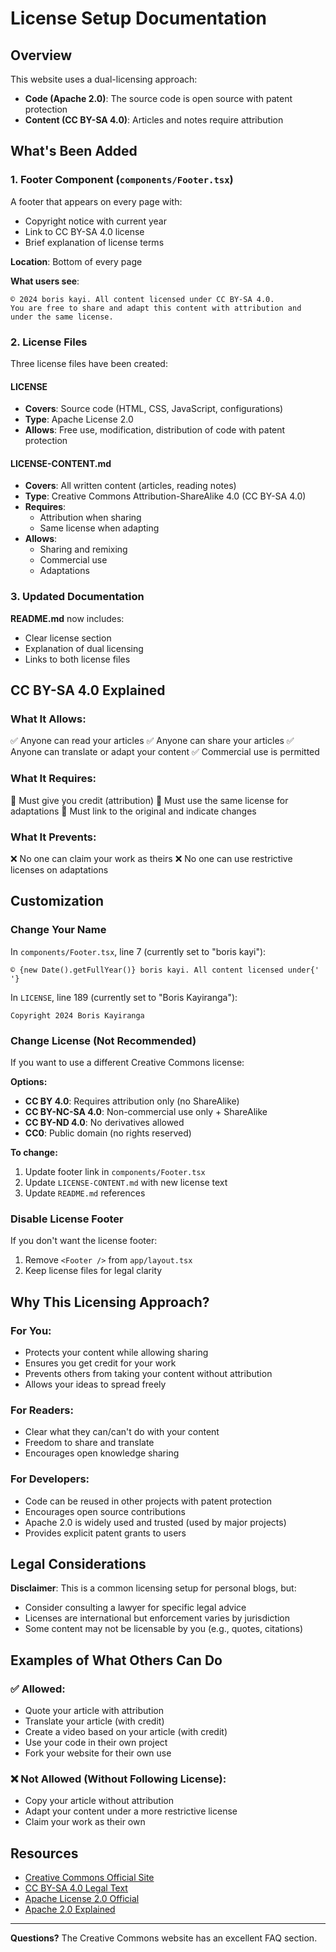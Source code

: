 # License Setup Documentation

## Overview

This website uses a dual-licensing approach:
- **Code (Apache 2.0)**: The source code is open source with patent protection
- **Content (CC BY-SA 4.0)**: Articles and notes require attribution

## What's Been Added

### 1. Footer Component (`components/Footer.tsx`)

A footer that appears on every page with:
- Copyright notice with current year
- Link to CC BY-SA 4.0 license
- Brief explanation of license terms

**Location**: Bottom of every page

**What users see**:
```
© 2024 boris kayi. All content licensed under CC BY-SA 4.0.
You are free to share and adapt this content with attribution and under the same license.
```

### 2. License Files

Three license files have been created:

#### LICENSE
- **Covers**: Source code (HTML, CSS, JavaScript, configurations)
- **Type**: Apache License 2.0
- **Allows**: Free use, modification, distribution of code with patent protection

#### LICENSE-CONTENT.md
- **Covers**: All written content (articles, reading notes)
- **Type**: Creative Commons Attribution-ShareAlike 4.0 (CC BY-SA 4.0)
- **Requires**:
  - Attribution when sharing
  - Same license when adapting
- **Allows**:
  - Sharing and remixing
  - Commercial use
  - Adaptations

### 3. Updated Documentation

**README.md** now includes:
- Clear license section
- Explanation of dual licensing
- Links to both license files

## CC BY-SA 4.0 Explained

### What It Allows:
✅ Anyone can read your articles
✅ Anyone can share your articles
✅ Anyone can translate or adapt your content
✅ Commercial use is permitted

### What It Requires:
📝 Must give you credit (attribution)
🔄 Must use the same license for adaptations
🔗 Must link to the original and indicate changes

### What It Prevents:
❌ No one can claim your work as theirs
❌ No one can use restrictive licenses on adaptations

## Customization

### Change Your Name

In `components/Footer.tsx`, line 7 (currently set to "boris kayi"):
```tsx
© {new Date().getFullYear()} boris kayi. All content licensed under{' '}
```

In `LICENSE`, line 189 (currently set to "Boris Kayiranga"):
```
Copyright 2024 Boris Kayiranga
```

### Change License (Not Recommended)

If you want to use a different Creative Commons license:

**Options:**
- **CC BY 4.0**: Requires attribution only (no ShareAlike)
- **CC BY-NC-SA 4.0**: Non-commercial use only + ShareAlike
- **CC BY-ND 4.0**: No derivatives allowed
- **CC0**: Public domain (no rights reserved)

**To change:**
1. Update footer link in `components/Footer.tsx`
2. Update `LICENSE-CONTENT.md` with new license text
3. Update `README.md` references

### Disable License Footer

If you don't want the license footer:

1. Remove `<Footer />` from `app/layout.tsx`
2. Keep license files for legal clarity

## Why This Licensing Approach?

### For You:
- Protects your content while allowing sharing
- Ensures you get credit for your work
- Prevents others from taking your content without attribution
- Allows your ideas to spread freely

### For Readers:
- Clear what they can/can't do with your content
- Freedom to share and translate
- Encourages open knowledge sharing

### For Developers:
- Code can be reused in other projects with patent protection
- Encourages open source contributions
- Apache 2.0 is widely used and trusted (used by major projects)
- Provides explicit patent grants to users

## Legal Considerations

**Disclaimer**: This is a common licensing setup for personal blogs, but:
- Consider consulting a lawyer for specific legal advice
- Licenses are international but enforcement varies by jurisdiction
- Some content may not be licensable by you (e.g., quotes, citations)

## Examples of What Others Can Do

### ✅ Allowed:
- Quote your article with attribution
- Translate your article (with credit)
- Create a video based on your article (with credit)
- Use your code in their own project
- Fork your website for their own use

### ❌ Not Allowed (Without Following License):
- Copy your article without attribution
- Adapt your content under a more restrictive license
- Claim your work as their own

## Resources

- [Creative Commons Official Site](https://creativecommons.org/)
- [CC BY-SA 4.0 Legal Text](https://creativecommons.org/licenses/by-sa/4.0/legalcode)
- [Apache License 2.0 Official](https://www.apache.org/licenses/LICENSE-2.0)
- [Apache 2.0 Explained](https://choosealicense.com/licenses/apache-2.0/)

---

**Questions?** The Creative Commons website has an excellent FAQ section.
